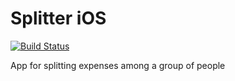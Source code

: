 Splitter iOS
============

[![Build Status](https://travis-ci.org/GianpaMX/splitter-ios.svg?branch=master)](https://travis-ci.org/GianpaMX/splitter-ios)

App for splitting expenses among a group of people
